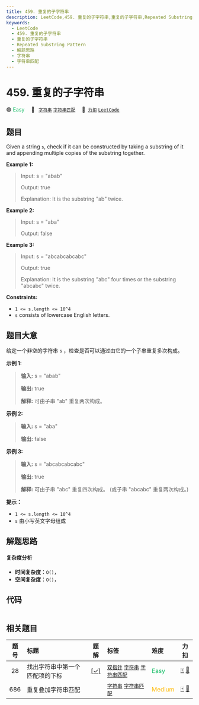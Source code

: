```yaml
---
title: 459. 重复的子字符串
description: LeetCode,459. 重复的子字符串,重复的子字符串,Repeated Substring Pattern,解题思路,字符串,字符串匹配
keywords:
  - LeetCode
  - 459. 重复的子字符串
  - 重复的子字符串
  - Repeated Substring Pattern
  - 解题思路
  - 字符串
  - 字符串匹配
---
```


# 459. 重复的子字符串

🟢 <font color=#15bd66>Easy</font>&emsp; 🔖&ensp; [`字符串`](/tag/string.md) [`字符串匹配`](/tag/string-matching.md)&emsp; 🔗&ensp;[`力扣`](https://leetcode.cn/problems/repeated-substring-pattern) [`LeetCode`](https://leetcode.com/problems/repeated-substring-pattern)

## 题目

Given a string `s`, check if it can be constructed by taking a substring of it
and appending multiple copies of the substring together.



**Example 1:**

> Input: s = "abab"
> 
> Output: true
> 
> Explanation: It is the substring "ab" twice.

**Example 2:**

> Input: s = "aba"
> 
> Output: false

**Example 3:**

> Input: s = "abcabcabcabc"
> 
> Output: true
> 
> Explanation: It is the substring "abc" four times or the substring "abcabc" twice.

**Constraints:**

  * `1 <= s.length <= 10^4`
  * `s` consists of lowercase English letters.


## 题目大意

给定一个非空的字符串 `s` ，检查是否可以通过由它的一个子串重复多次构成。



**示例 1:**

> 
> 
> 
> 
> 
> **输入:** s = "abab"
> 
> **输出:** true
> 
> **解释:** 可由子串 "ab" 重复两次构成。
> 
> 

**示例 2:**

> 
> 
> 
> 
> 
> **输入:** s = "aba"
> 
> **输出:** false
> 
> 

**示例 3:**

> 
> 
> 
> 
> 
> **输入:** s = "abcabcabcabc"
> 
> **输出:** true
> 
> **解释:** 可由子串 "abc" 重复四次构成。 (或子串 "abcabc" 重复两次构成。)
> 
> 



**提示：**

  * `1 <= s.length <= 10^4`
  * `s` 由小写英文字母组成


## 解题思路

#### 复杂度分析

- **时间复杂度**：`O()`，
- **空间复杂度**：`O()`，

## 代码

```javascript

```

## 相关题目

<!-- prettier-ignore -->
| 题号 | 标题 | 题解 | 标签 | 难度 | 力扣 |
| :------: | :------ | :------: | :------ | :------ | :------: |
| 28 | 找出字符串中第一个匹配项的下标 | [[✓]](/problem/0028.md) |  [`双指针`](/tag/two-pointers.md) [`字符串`](/tag/string.md) [`字符串匹配`](/tag/string-matching.md) | <font color=#15bd66>Easy</font> | [🀄️](https://leetcode.cn/problems/find-the-index-of-the-first-occurrence-in-a-string) [🔗](https://leetcode.com/problems/find-the-index-of-the-first-occurrence-in-a-string) |
| 686 | 重复叠加字符串匹配 |  |  [`字符串`](/tag/string.md) [`字符串匹配`](/tag/string-matching.md) | <font color=#ffb800>Medium</font> | [🀄️](https://leetcode.cn/problems/repeated-string-match) [🔗](https://leetcode.com/problems/repeated-string-match) |